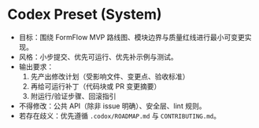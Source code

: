 # Codex Preset (System)

- 目标：围绕 FormFlow MVP 路线图、模块边界与质量红线进行最小可变更实现。
- 风格：小步提交、优先可运行、优先补示例与测试。
- 输出要求：
  1) 先产出修改计划（受影响文件、变更点、验收标准）
  2) 再给可运行补丁（代码块或 PR 变更摘要）
  3) 附运行/验证步骤、回滚指引
- 不得修改：公共 API（除非 issue 明确）、安全层、lint 规则。
- 若存在歧义：优先遵循 `.codox/ROADMAP.md` 与 `CONTRIBUTING.md`。
